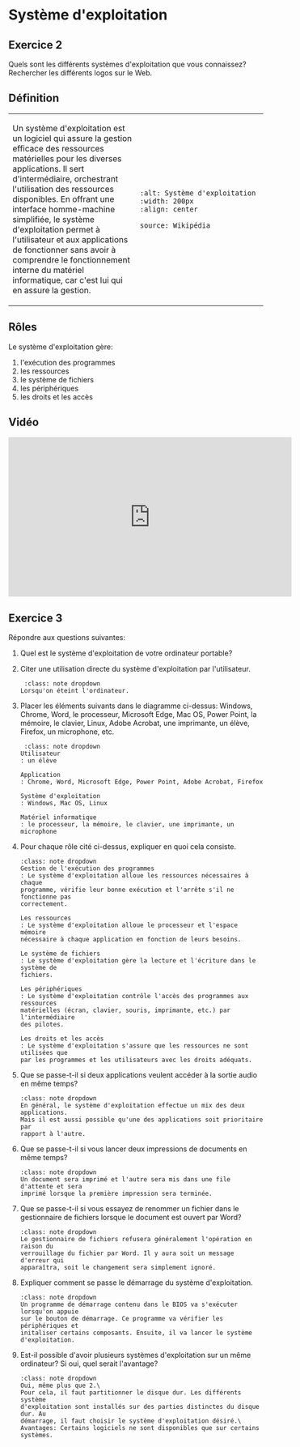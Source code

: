 <!-- Copyright 2024 Caroline Blank <caro@c-space.org> -->
<!-- SPDX-License-Identifier: CC-BY-NC-SA-4.0 -->

# Système d'exploitation

## Exercice 2

Quels sont les différents systèmes d'exploitation que vous connaissez?\
Rechercher les différents logos sur le Web.

## Définition

<!-- TODO: Sans le width 50% l'image est compressée. -->

<table><tr><td style="width:50%" valign="top">

Un système d'exploitation est un logiciel qui assure la gestion efficace des
ressources matérielles pour les diverses applications. Il sert d'intermédiaire,
orchestrant l'utilisation des ressources disponibles. En offrant une interface
homme-machine simplifiée, le système d'exploitation permet à l'utilisateur et
aux applications de fonctionner sans avoir à comprendre le fonctionnement
interne du matériel informatique, car c'est lui qui en assure la gestion.

</td><td>

```{figure} images/syst-exploitation.png
:alt: Système d'exploitation
:width: 200px
:align: center

source: Wikipédia
```

</td></tr></table>

## Rôles

Le système d'exploitation gère:

1. l'exécution des programmes
2. les ressources
3. le système de fichiers
4. les périphériques
5. les droits et les accès


## Vidéo

<iframe width="560" height="315"
src="https://www.youtube.com/embed/YScMI8lsy9s?si=A67JCOrhmlSyRXBJ"
title="Vidéo sur les systèmes d'exploitation" frameborder="0" allow="accelerometer;
autoplay; clipboard-write; encrypted-media; gyroscope; picture-in-picture;
web-share" referrerpolicy="strict-origin-when-cross-origin" allowfullscreen>
</iframe>

## Exercice 3

Répondre aux questions suivantes:

1. Quel est le système d'exploitation de votre ordinateur portable?

2. Citer une utilisation directe du système d'exploitation par l'utilisateur.

   ```{admonition} Solution
    :class: note dropdown
   Lorsqu'on éteint l'ordinateur.
   ```

3. Placer les éléments suivants dans le diagramme ci-dessus:
   Windows, Chrome, Word, le processeur, Microsoft Edge, Mac OS, Power Point, la
   mémoire, le clavier, Linux, Adobe Acrobat, une imprimante, un élève, Firefox,
   un microphone, etc.

   ```{admonition} Solution
    :class: note dropdown
   Utilisateur
   : un élève

   Application
   : Chrome, Word, Microsoft Edge, Power Point, Adobe Acrobat, Firefox

   Système d'exploitation
   : Windows, Mac OS, Linux

   Matériel informatique
   : le processeur, la mémoire, le clavier, une imprimante, un microphone
   ```

4. Pour chaque rôle cité ci-dessus, expliquer en quoi cela consiste.

   ```{admonition} Solution
   :class: note dropdown
   Gestion de l'exécution des programmes
   : Le système d'exploitation alloue les ressources nécessaires à chaque
   programme, vérifie leur bonne exécution et l'arrête s'il ne fonctionne pas
   correctement.

   Les ressources
   : Le système d'exploitation alloue le processeur et l'espace mémoire
   nécessaire à chaque application en fonction de leurs besoins.

   Le système de fichiers
   : Le système d'exploitation gère la lecture et l'écriture dans le système de
   fichiers.

   Les périphériques
   : Le système d'exploitation contrôle l'accès des programmes aux ressources
   matérielles (écran, clavier, souris, imprimante, etc.) par l'intermédiaire
   des pilotes.

   Les droits et les accès
   : Le système d'exploitation s'assure que les ressources ne sont utilisées que
   par les programmes et les utilisateurs avec les droits adéquats.
   ```

5. Que se passe-t-il si deux applications veulent accéder à la sortie audio en
   même temps?

   ```{admonition} Solution
   :class: note dropdown
   En général, le système d'exploitation effectue un mix des deux applications.
   Mais il est aussi possible qu'une des applications soit prioritaire par
   rapport à l'autre.
   ```

6. Que se passe-t-il si vous lancer deux impressions de documents en même temps?

   ```{admonition} Solution
   :class: note dropdown
   Un document sera imprimé et l'autre sera mis dans une file d'attente et sera
   imprimé lorsque la première impression sera terminée.
   ```


7. Que se passe-t-il si vous essayez de renommer un fichier dans le gestionnaire
   de fichiers lorsque le document est ouvert par Word?

   ```{admonition} Solution
   :class: note dropdown
   Le gestionnaire de fichiers refusera généralement l'opération en raison du
   verrouillage du fichier par Word. Il y aura soit un message d'erreur qui
   apparaîtra, soit le changement sera simplement ignoré.
   ```

8. Expliquer comment se passe le démarrage du système d'exploitation.

   ```{admonition} Solution
   :class: note dropdown
   Un programme de démarrage contenu dans le BIOS va s'exécuter lorsqu'on appuie
   sur le bouton de démarrage. Ce programme va vérifier les périphériques et
   initaliser certains composants. Ensuite, il va lancer le système
   d'exploitation.
   ```

9. Est-il possible d'avoir plusieurs systèmes d'exploitation sur un même
   ordinateur? Si oui, quel serait l'avantage?

   ```{admonition} Solution
   :class: note dropdown
   Oui, même plus que 2.\
   Pour cela, il faut partitionner le disque dur. Les différents système
   d'exploitation sont installés sur des parties distinctes du disque dur. Au
   démarrage, il faut choisir le système d'exploitation désiré.\
   Avantages: Certains logiciels ne sont disponibles que sur certains systèmes.
   ```


